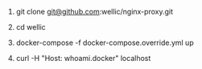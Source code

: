 
1. git clone git@github.com:wellic/nginx-proxy.git

2. cd wellic

3. docker-compose -f docker-compose.override.yml up

4. curl -H "Host: whoami.docker" localhost
